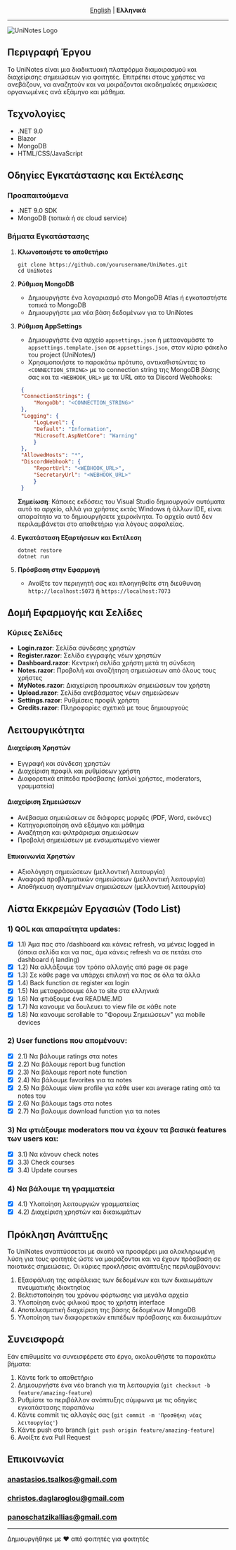 <p align="center">
  <a href="README.md">English</a> | <b>Ελληνικά</b>
</p>

---

![UniNotes Logo](https://i.imgur.com/jMGS9uL.gif)

## Περιγραφή Έργου

Το UniNotes είναι μια διαδικτυακή πλατφόρμα διαμοιρασμού και διαχείρισης σημειώσεων για φοιτητές. Επιτρέπει στους χρήστες να ανεβάζουν, να αναζητούν και να μοιράζονται ακαδημαϊκές σημειώσεις οργανωμένες ανά εξάμηνο και μάθημα.

## Τεχνολογίες

- .NET 9.0
- Blazor
- MongoDB
- HTML/CSS/JavaScript

## Οδηγίες Εγκατάστασης και Εκτέλεσης

### Προαπαιτούμενα
- .NET 9.0 SDK
- MongoDB (τοπικά ή σε cloud service)

### Βήματα Εγκατάστασης

1. **Κλωνοποιήστε το αποθετήριο**
   ```
   git clone https://github.com/yourusername/UniNotes.git
   cd UniNotes
   ```

2. **Ρύθμιση MongoDB**
   - Δημιουργήστε ένα λογαριασμό στο MongoDB Atlas ή εγκαταστήστε τοπικά το MongoDB
   - Δημιουργήστε μια νέα βάση δεδομένων για το UniNotes

3. **Ρύθμιση AppSettings**
   - Δημιουργήστε ένα αρχείο `appsettings.json` ή μεταονομάστε το `appsettings.template.json` σε `appsettings.json`, στον κύριο φάκελο του project (UniNotes/)
   - Χρησιμοποιήστε το παρακάτω πρότυπο, αντικαθιστώντας το `<CONNECTION_STRING>` με το connection string της MongoDB βάσης σας και τα `<WEBHOOK_URL>` με τα URL απο τα Discord Webhooks:

   ```json
    {
    "ConnectionStrings": {
        "MongoDb": "<CONNECTION_STRING>"
    },
    "Logging": {
        "LogLevel": {
        "Default": "Information",
        "Microsoft.AspNetCore": "Warning"
        }
    },
    "AllowedHosts": "*",
    "DiscordWebhook": {
        "ReportUrl": "<WEBHOOK_URL>",
        "SecretaryUrl": "<WEBHOOK_URL>"
        }
    }
   ```
   
   **Σημείωση**: Κάποιες εκδόσεις του Visual Studio δημιουργούν αυτόματα αυτό το αρχείο, αλλά για χρήστες εκτός Windows ή άλλων IDE, είναι απαραίτητο να το δημιουργήσετε χειροκίνητα. Το αρχείο αυτό δεν περιλαμβάνεται στο αποθετήριο για λόγους ασφαλείας.

4. **Εγκατάσταση Εξαρτήσεων και Εκτέλεση**
   ```
   dotnet restore
   dotnet run
   ```

5. **Πρόσβαση στην Εφαρμογή**
   - Ανοίξτε τον περιηγητή σας και πλοηγηθείτε στη διεύθυνση `http://localhost:5073` ή `https://localhost:7073`

## Δομή Εφαρμογής και Σελίδες

### Κύριες Σελίδες
- **Login.razor**: Σελίδα σύνδεσης χρηστών
- **Register.razor**: Σελίδα εγγραφής νέων χρηστών
- **Dashboard.razor**: Κεντρική σελίδα χρήστη μετά τη σύνδεση
- **Notes.razor**: Προβολή και αναζήτηση σημειώσεων από όλους τους χρήστες
- **MyNotes.razor**: Διαχείριση προσωπικών σημειώσεων του χρήστη
- **Upload.razor**: Σελίδα ανεβάσματος νέων σημειώσεων
- **Settings.razor**: Ρυθμίσεις προφίλ χρήστη
- **Credits.razor**: Πληροφορίες σχετικά με τους δημιουργούς

## Λειτουργικότητα

#### Διαχείριση Χρηστών
- Εγγραφή και σύνδεση χρηστών
- Διαχείριση προφίλ και ρυθμίσεων χρήστη
- Διαφορετικά επίπεδα πρόσβασης (απλοί χρήστες, moderators, γραμματεία)

#### Διαχείριση Σημειώσεων
- Ανέβασμα σημειώσεων σε διάφορες μορφές (PDF, Word, εικόνες)
- Κατηγοριοποίηση ανά εξάμηνο και μάθημα
- Αναζήτηση και φιλτράρισμα σημειώσεων
- Προβολή σημειώσεων με ενσωματωμένο viewer

#### Επικοινωνία Χρηστών
- Αξιολόγηση σημειώσεων (μελλοντική λειτουργία)
- Αναφορά προβληματικών σημειώσεων (μελλοντική λειτουργία)
- Αποθήκευση αγαπημένων σημειώσεων (μελλοντική λειτουργία)

## Λίστα Εκκρεμών Εργασιών (Todo List)

### 1) QOL και απαραίτητα updates:
- [x] 1.1) Άμα πας στο /dashboard και κάνεις refresh, να μένεις logged in (όποια σελίδα και να πας, άμα κάνεις refresh να σε πετάει στο dashboard ή landing)
- [x] 1.2) Να αλλάξουμε τον τρόπο αλλαγής από page σε page
- [x] 1.3) Σε κάθε page να υπάρχει επιλογή να πας σε όλα τα άλλα
- [x] 1.4) Back function σε register και login
- [x] 1.5) Να μεταφράσουμε όλο το site στα ελληνικά
- [x] 1.6) Να φτιάξουμε ένα README.MD
- [x] 1.7) Nα κανουμε να δουλευει το view file σε κάθε note
- [x] 1.8) Να κανουμε scrollable το "Φορουμ Σημειώσεων" για mobile devices

### 2) User functions που απομένουν:
- [x] 2.1) Να βάλουμε ratings στα notes
- [x] 2.2) Να βάλουμε report bug function
- [x] 2.3) Να βάλουμε report note function
- [x] 2.4) Να βάλουμε favorites για τα notes
- [x] 2.5) Να βάλουμε view profile για κάθε user και average rating από τα notes του
- [x] 2.6) Να βάλουμε tags στα notes
- [x] 2.7) Να βαλουμε download function για τα notes

### 3) Να φτιάξουμε moderators που να έχουν τα βασικά features των users και:
- [x] 3.1) Να κάνουν check notes
- [x] 3.3) Check courses
- [x] 3.4) Update courses

### 4) Να βάλουμε τη γραμματεία
- [x] 4.1) Υλοποίηση λειτουργιών γραμματείας
- [x] 4.2) Διαχείριση χρηστών και δικαιωμάτων

## Πρόκληση Ανάπτυξης

Το UniNotes αναπτύσσεται με σκοπό να προσφέρει μια ολοκληρωμένη λύση για τους φοιτητές ώστε να μοιράζονται και να έχουν πρόσβαση σε ποιοτικές σημειώσεις. Οι κύριες προκλήσεις ανάπτυξης περιλαμβάνουν:

1. Εξασφάλιση της ασφάλειας των δεδομένων και των δικαιωμάτων πνευματικής ιδιοκτησίας
2. Βελτιστοποίηση του χρόνου φόρτωσης για μεγάλα αρχεία
3. Υλοποίηση ενός φιλικού προς το χρήστη interface
4. Αποτελεσματική διαχείριση της βάσης δεδομένων MongoDB
5. Υλοποίηση των διαφορετικών επιπέδων πρόσβασης και δικαιωμάτων

## Συνεισφορά

Εάν επιθυμείτε να συνεισφέρετε στο έργο, ακολουθήστε τα παρακάτω βήματα:

1. Κάντε fork το αποθετήριο
2. Δημιουργήστε ένα νέο branch για τη λειτουργία (`git checkout -b feature/amazing-feature`)
3. Ρυθμίστε το περιβάλλον ανάπτυξης σύμφωνα με τις οδηγίες εγκατάστασης παραπάνω
4. Κάντε commit τις αλλαγές σας (`git commit -m 'Προσθήκη νέας λειτουργίας'`)
5. Κάντε push στο branch (`git push origin feature/amazing-feature`)
6. Ανοίξτε ένα Pull Request

## Επικοινωνία

### anastasios.tsalkos@gmail.com
### christos.daglaroglou@gmail.com
### panoschatzikallias@gmail.com

---

Δημιουργήθηκε με ❤️ από φοιτητές για φοιτητές
